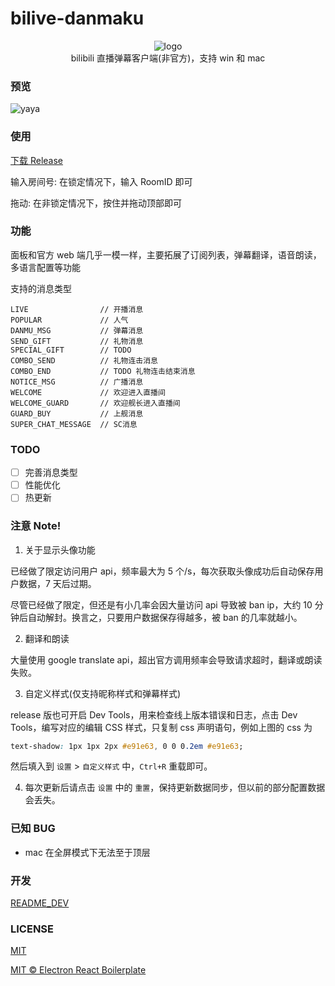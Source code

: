 # bilive-danmaku

<div align="center">

![logo](https://beats0.github.io/bilive-danmaku/resources/icons/96x96.png)
<br>
bilibili 直播弹幕客户端(非官方)，支持 win 和 mac
<br>

</div>

### 预览

![yaya](https://wx1.sinaimg.cn/large/006nOlwNly1gfiygt1rr4j31hc0tvqv5.jpg)

[>_<]:
![](https://wx1.sinaimg.cn/large/006nOlwNly1gfiz0kobi3j31hc0u0qv6.jpg)

### 使用

[下载 Release](https://github.com/Beats0/bilive-danmaku/releases)

输入房间号: 在锁定情况下，输入 RoomID 即可

拖动: 在非锁定情况下，按住并拖动顶部即可

### 功能

面板和官方 web 端几乎一模一样，主要拓展了订阅列表，弹幕翻译，语音朗读，多语言配置等功能

支持的消息类型

```
LIVE                // 开播消息
POPULAR             // 人气
DANMU_MSG           // 弹幕消息
SEND_GIFT           // 礼物消息
SPECIAL_GIFT        // TODO
COMBO_SEND          // 礼物连击消息
COMBO_END           // TODO 礼物连击结束消息
NOTICE_MSG          // 广播消息
WELCOME             // 欢迎进入直播间
WELCOME_GUARD       // 欢迎舰长进入直播间
GUARD_BUY           // 上舰消息
SUPER_CHAT_MESSAGE  // SC消息
```

### TODO

- [ ] 完善消息类型
- [ ] 性能优化
- [ ] 热更新

### 注意 Note!

1. 关于显示头像功能

已经做了限定访问用户 api，频率最大为 5 个/s，每次获取头像成功后自动保存用户数据，7 天后过期。

尽管已经做了限定，但还是有小几率会因大量访问 api 导致被 ban ip，大约 10 分钟后自动解封。换言之，只要用户数据保存得越多，被 ban 的几率就越小。

2. 翻译和朗读

大量使用 google translate api，超出官方调用频率会导致请求超时，翻译或朗读失败。

3. 自定义样式(仅支持昵称样式和弹幕样式)

release 版也可开启 Dev Tools，用来检查线上版本错误和日志，点击 Dev Tools，编写对应的编辑 CSS 样式，只复制 css 声明语句，例如上图的 css 为

```css
text-shadow: 1px 1px 2px #e91e63, 0 0 0.2em #e91e63;
```

然后填入到 `设置` > `自定义样式` 中，`Ctrl+R` 重载即可。

4. 每次更新后请点击 `设置` 中的 `重置`，保持更新数据同步，但以前的部分配置数据会丢失。

### 已知 BUG

- mac 在全屏模式下无法至于顶层

### 开发

[README_DEV](https://github.com/Beats0/bilive-danmaku/blob/master/README_DEV.md)

### LICENSE

[MIT](https://github.com/Beats0/bilive-danmaku/master/LICENSE)

[MIT © Electron React Boilerplate](https://github.com/electron-react-boilerplate/electron-react-boilerplate)
